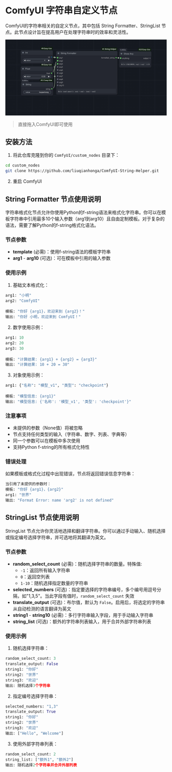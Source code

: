 # ComfyUI 字符串自定义节点

ComfyUI的字符串相关的自定义节点，其中包括 String Formatter、StringList 节点。此节点设计旨在提高用户在处理字符串时的效率和灵活性。

![image](workflow.png)

> 直接拖入ComfyUI即可使用

## 安装方法

1. 将此仓库克隆到你的 `ComfyUI/custom_nodes` 目录下：
```bash
cd custom_nodes
git clone https://github.com/liuqianhonga/ComfyUI-String-Helper.git
```
2. 重启 ComfyUI

## String Formatter 节点使用说明

字符串格式化节点允许你使用Python的f-string语法来格式化字符串。你可以在模板字符串中引用最多10个输入参数（arg1到arg10）且自由定制模板。对于复杂的语法，需要了解Python的f-string格式化语法。

### 节点参数

- **template** (必需)：使用f-string语法的模板字符串
- **arg1** - **arg10** (可选)：可在模板中引用的输入参数

### 使用示例

1. 基础文本格式化：
```python
arg1: "小明"
arg2: "ComfyUI"

模板: "你好 {arg1}，欢迎来到 {arg2}！"
输出: "你好 小明，欢迎来到 ComfyUI！"
```

2. 数字使用示例：
```python
arg1: 10
arg2: 20
arg3: 30

模板: "计算结果: {arg1} + {arg2} = {arg3}"
输出: "计算结果: 10 + 20 = 30"
```

3. 对象使用示例：
```python
arg1: {"名称": "模型_v1", "类型": "checkpoint"}

模板: "模型信息: {arg1}"
输出: "模型信息: {'名称': '模型_v1', '类型': 'checkpoint'}"
```


### 注意事项

- 未提供的参数（None值）将被忽略
- 节点支持任何类型的输入（字符串、数字、列表、字典等）
- 同一个参数可以在模板中多次使用
- 支持Python f-string的所有格式化特性

### 错误处理

如果模板或格式化过程中出现错误，节点将返回错误信息字符串：
```python
当引用了未提供的参数时：
模板: "你好 {arg1}，{arg2}"
arg1: "世界"
输出: "Format Error: name 'arg2' is not defined"
```

## StringList 节点使用说明

StringList 节点允许你灵活地选择和翻译字符串。你可以通过手动输入、随机选择或指定编号选择字符串，并可选地将其翻译为英文。

### 节点参数

- **random_select_count** (必需)：随机选择字符串的数量。特殊值:
  - `-1`：返回所有输入字符串
  - `0`：返回空列表
  - `1-10`：随机选择指定数量的字符串
- **selected_numbers** (可选)：指定要选择的字符串编号，多个编号用逗号分隔，如"1,3,5"。当此字段有值时，`random_select_count` 失效
- **translate_output** (可选)：布尔值，默认为 `False`。启用后，将选定的字符串从自动检测的语言翻译为英文
- **string1** - **string10** (必需)：多行字符串输入字段，用于手动输入字符串
- **string_list** (可选)：额外的字符串列表输入，用于合并外部字符串列表

### 使用示例

1. 随机选择字符串：
```python
random_select_count: 3
translate_output: False
string1: "你好"
string2: "世界"
string3: "欢迎"
输出: 随机选择3个字符串
```

2. 指定编号选择字符串：
```python
selected_numbers: "1,3"
translate_output: True
string1: "你好"
string2: "世界"
string3: "欢迎"
输出: ["Hello", "Welcome"]
```

3. 使用外部字符串列表：
```python
random_select_count: 2
string_list: ["额外1", "额外2"]
输出: 随机选择2个字符串并合并外部列表
```

